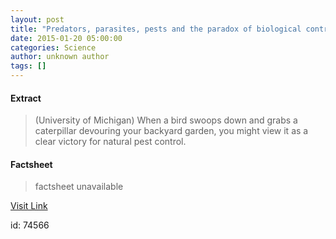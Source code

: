 ```yaml
---
layout: post
title: "Predators, parasites, pests and the paradox of biological control"
date: 2015-01-20 05:00:00
categories: Science
author: unknown author
tags: []
---
```



#### Extract
>(University of Michigan) When a bird swoops down and grabs a caterpillar devouring your backyard garden, you might view it as a clear victory for natural pest control.

#### Factsheet
>factsheet unavailable

[Visit Link](http://www.eurekalert.org/pub_releases/2015-01/uom-ppp011415.php)

id:   74566
